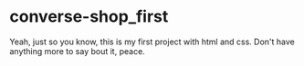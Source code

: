 # converse-shop_first
Yeah, just so you know, this is my first project with html and css.
Don't have anything more to say bout it, peace.
